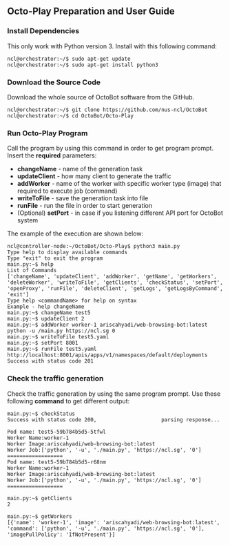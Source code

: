 ## Octo-Play Preparation and User Guide

### Install Dependencies

This only work with Python version 3. Install with this following command:

```console
ncl@orchestrator:~/$ sudo apt-get update
ncl@orchestrator:~/$ sudo apt-get install python3
``` 

### Download the Source Code
 
Download the whole source of OctoBot software from the GitHub.
 
```console
ncl@orchestrator:~/$ git clone https://github.com/nus-ncl/OctoBot
ncl@orchestrator:~/$ cd OctoBot/Octo-Play
```
 
### Run Octo-Play Program
  
Call the program by using this command in order to get program prompt.
Insert the **required** parameters:

- **changeName** - name of the generation task
- **updateClient** - how many client to generate the traffic
- **addWorker** - name of the worker with specific worker type (image) that required to execute job (command)
- **writeToFile** - save the generation task into file
- **runFile** - run the file in order to start generation
- (Optional) **setPort** - in case if you listening different API port for OctoBot system

The example of the execution are shown below: 
  
```console
ncl@controller-node:~/OctoBot/Octo-Play$ python3 main.py 
Type help to display available commands
Type "exit" to exit the program
main.py:~$ help
List of Commands
['changeName', 'updateClient', 'addWorker', 'getName', 'getWorkers', 'deleteWorker', 'writeToFile', 'getClients', 'checkStatus', 'setPort', 'openProxy', 'runFile', 'deleteClient', 'getLogs', 'getLogsByCommand', 'exit']
Type help <commandName> for help on syntax
Example - help changeName
main.py:~$ changeName test5
main.py:~$ updateClient 2
main.py:~$ addWorker worker-1 ariscahyadi/web-browsing-bot:latest python -u /main.py https://ncl.sg 0
main.py:~$ writeToFile test5.yaml
main.py:~$ setPort 8001
main.py:~$ runFile test5.yaml
http://localhost:8001/apis/apps/v1/namespaces/default/deployments
Success with status code 201
```

### Check the traffic generation
  
Check the traffic generation by using the same program prompt.
Use these following **command** to get different output:

```console
main.py:~$ checkStatus
Success with status code 200,                     parsing response...

Pod name: test5-59b784b5d5-5tfwl
Worker Name:worker-1
Worker Image:ariscahyadi/web-browsing-bot:latest
Worker Job:['python', '-u', './main.py', 'https://ncl.sg', '0']
==================
Pod name: test5-59b784b5d5-r68nm
Worker Name:worker-1
Worker Image:ariscahyadi/web-browsing-bot:latest
Worker Job:['python', '-u', './main.py', 'https://ncl.sg', '0']
==================

main.py:~$ getClients
2

main.py:~$ getWorkers
[{'name': 'worker-1', 'image': 'ariscahyadi/web-browsing-bot:latest', 'command': ['python', '-u', './main.py', 'https://ncl.sg', '0'], 'imagePullPolicy': 'IfNotPresent'}]
```